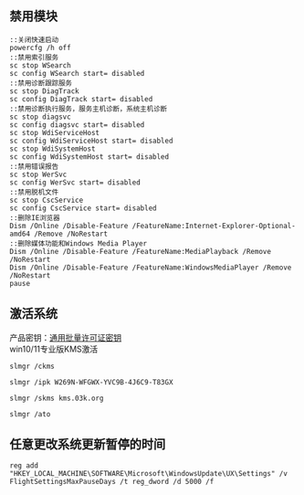 ## 禁用模块
```batch
::关闭快速启动
powercfg /h off
::禁用索引服务
sc stop WSearch
sc config WSearch start= disabled
::禁用诊断跟踪服务
sc stop DiagTrack
sc config DiagTrack start= disabled
::禁用诊断执行服务，服务主机诊断，系统主机诊断
sc stop diagsvc
sc config diagsvc start= disabled
sc stop WdiServiceHost
sc config WdiServiceHost start= disabled
sc stop WdiSystemHost
sc config WdiSystemHost start= disabled
::禁用错误报告
sc stop WerSvc
sc config WerSvc start= disabled
::禁用脱机文件
sc stop CscService
sc config CscService start= disabled
::删除IE浏览器
Dism /Online /Disable-Feature /FeatureName:Internet-Explorer-Optional-amd64 /Remove /NoRestart
::删除媒体功能和Windows Media Player
Dism /Online /Disable-Feature /FeatureName:MediaPlayback /Remove /NoRestart
Dism /Online /Disable-Feature /FeatureName:WindowsMediaPlayer /Remove /NoRestart
pause
```

## 激活系统
产品密钥：[通用批量许可证密钥](https://docs.microsoft.com/zh-cn/windows-server/get-started/kms-client-activation-keys#generic-volume-license-keys-gvlk)  
win10/11专业版KMS激活
```batch
slmgr /ckms

slmgr /ipk W269N-WFGWX-YVC9B-4J6C9-T83GX

slmgr /skms kms.03k.org

slmgr /ato
```

## 任意更改系统更新暂停的时间
```batch
reg add "HKEY_LOCAL_MACHINE\SOFTWARE\Microsoft\WindowsUpdate\UX\Settings" /v FlightSettingsMaxPauseDays /t reg_dword /d 5000 /f
```
